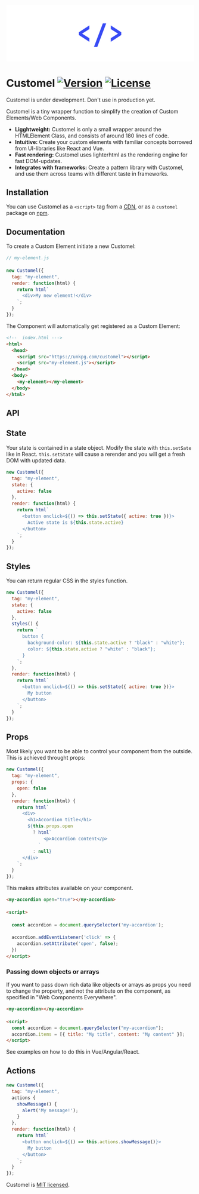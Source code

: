 ![Customel](media/logo.png)

<p align="center">
  <h1>
  Customel
  <a href="https://www.npmjs.com/package/customel"><img src="https://img.shields.io/npm/v/customel.svg" alt="Version"></a>
  <a href="https://www.npmjs.com/package/customel"><img src="https://img.shields.io/npm/l/customel.svg" alt="License"></a>
  </h1>
</p>

<aside class="notice">
Customel is under development. Don't use in production yet.
</aside>

Customel is a tiny wrapper function to simplify the creation of Custom Elements/Web Components.

- **Ligghtweight:** Customel is only a small wrapper around the HTMLElement Class, and consists of around 180 lines of code.
- **Intuitive:** Create your custom elements with familiar concepts borrowed from UI-libraries like React and Vue.
- **Fast rendering:** Customel uses lighterhtml as the rendering engine for fast DOM-updates.
- **Integrates with frameworks:** Create a pattern library with Customel, and use them across teams with different taste in frameworks.

## Installation

You can use Customel as a `<script>` tag from a [CDN](https://unkpg.com/customel@latest), or as a `customel` package on [npm](https://www.npmjs.com/customel).

## Documentation

To create a Custom Element initiate a new Customel:

```javascript
// my-element.js

new Customel({
  tag: "my-element",
  render: function(html) {
    return html`
      <div>My new element!</div>
    `;
  }
});
```

The Component will automatically get registered as a Custom Element:

```html
<!--  index.html --->
<html>
  <head>
    <script src="https://unkpg.com/customel"></script>
    <script src="my-element.js"></script>
  </head>
  <body>
    <my-element></my-element>
  </body>
</html>
```

## API

## State

Your state is contained in a state object.
Modify the state with `this.setSate` like in React.
`this.setState` will cause a rerender and you will get a fresh DOM with updated data.

```javascript
new Customel({
  tag: "my-element",
  state: {
    active: false
  },
  render: function(html) {
    return html`
      <button onclick=${() => this.setState({ active: true })}>
        Active state is ${this.state.active}
      </button>
    `;
  }
});
```

## Styles

You can return regular CSS in the styles function.

```javascript
new Customel({
  tag: "my-element",
  state: {
    active: false
  },
  styles() {
    return `
      button {
        background-color: ${this.state.active ? "black" : "white"};
        color: ${this.state.active ? "white" : "black"};
      }
    `;
  },
  render: function(html) {
    return html`
      <button onclick=${() => this.setState({ active: true })}>
        My button
      </button>
    `;
  }
});
```

## Props

Most likely you want to be able to control your component from the outside.
This is achieved throught props:

```javascript
new Customel({
  tag: "my-element",
  props: {
    open: false
  },
  render: function(html) {
    return html`
      <div>
        <h1>Accordion title</h1>
        ${this.props.open
          ? html`
              <p>Accordion content</p>
            `
          : null}
      </div>
    `;
  }
});
```

This makes attributes available on your component.

```html
<my-accordion open="true"></my-accordion>

<script>

  const accordion = document.querySelector('my-accordion');

  accordion.addEventListener('click' => {
    accordion.setAttribute('open', false);
  })
</script>
```

### Passing down objects or arrays

If you want to pass down rich data like objects or arrays as props you need to change the property, and not the attribute on the component, as specified in "Web Components Everywhere".

```html
<my-accordion></my-accordion>

<script>
  const accordion = document.querySelector("my-accordion");
  accordion.items = [{ title: "My title", content: "My content" }];
</script>
```

See examples on how to do this in Vue/Angular/React.

## Actions

```javascript
new Customel({
  tag: "my-element",
  actions {
    showMessage() {
      alert('My message!');
    }
  },
  render: function(html) {
    return html`
      <button onclick=${() => this.actions.showMessage()}>
        My button
      </button>
    `;
  }
});
```

Customel is [MIT licensed](./LICENSE).
